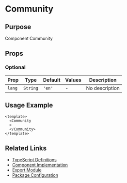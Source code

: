 # Community

## Purpose

Component Community

## Props

### Optional
| Prop | Type | Default | Values | Description |
|------|------|---------|--------|-------------|
| `lang` | `String` | `'en'` | - | No description |

## Usage Example

```vue
<template>
  <Community
  >
  </Community>
</template>
```

## Related Links

- [TypeScript Definitions](./Community.d.ts)
- [Component Implementation](./Community.vue)
- [Export Module](./community.js)
- [Package Configuration](./package.json)
